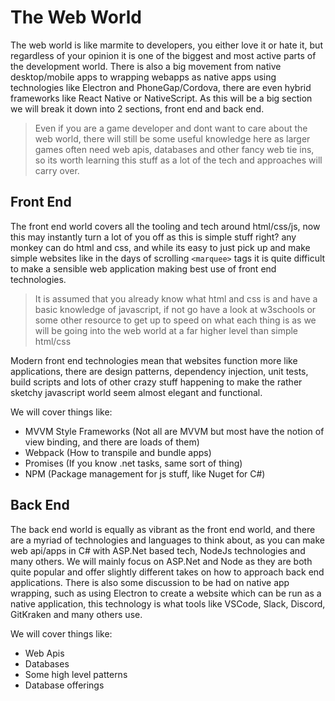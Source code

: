 # The Web World

The web world is like marmite to developers, you either love it or hate it, but regardless of your opinion it is one of the biggest and most active parts of the development world. There is also a big movement from native desktop/mobile apps to wrapping webapps as native apps using technologies like Electron and PhoneGap/Cordova, there are even hybrid frameworks like React Native or NativeScript. As this will be a big section we will break it down into 2 sections, front end and back end.

> Even if you are a game developer and dont want to care about the web world, there will still be some useful knowledge here as larger games often need web apis, databases and other fancy web tie ins, so its worth learning this stuff as a lot of the tech and approaches will carry over.

## Front End

The front end world covers all the tooling and tech around html/css/js, now this may instantly turn a lot of you off as this is simple stuff right? any monkey can do html and css, and while its easy to just pick up and make simple websites like in the days of scrolling `<marquee>` tags it is quite difficult to make a sensible web application making best use of front end technologies.

> It is assumed that you already know what html and css is and have a basic knowledge of javascript, if not go have a look at w3schools or some other resource to get up to speed on what each thing is as we will be going into the web world at a far higher level than simple html/css

Modern front end technologies mean that websites function more like applications, there are design patterns, dependency injection, unit tests, build scripts and lots of other crazy stuff happening to make the rather sketchy javascript world seem almost elegant and functional.

We will cover things like:

- MVVM Style Frameworks (Not all are MVVM but most have the notion of view binding, and there are loads of them)
- Webpack (How to transpile and bundle apps)
- Promises (If you know .net tasks, same sort of thing)
- NPM (Package management for js stuff, like Nuget for C#)

## Back End

The back end world is equally as vibrant as the front end world, and there are a myriad of technologies and languages to think about, as you can make web api/apps in C# with ASP.Net based tech, NodeJs technologies and many others. We will mainly focus on ASP.Net and Node as they are both quite popular and offer slightly different takes on how to approach back end applications. There is also some discussion to be had on native app wrapping, such as using Electron to create a website which can be run as a native application, this technology is what tools like VSCode, Slack, Discord, GitKraken and many others use.

We will cover things like:

- Web Apis
- Databases
- Some high level patterns
- Database offerings